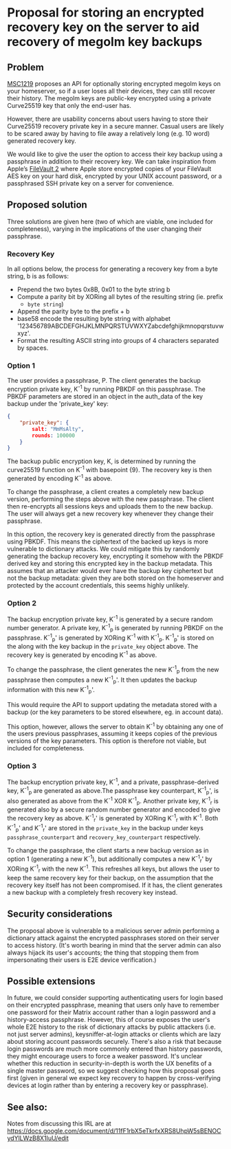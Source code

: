 # Proposal for storing an encrypted recovery key on the server to aid recovery of megolm key backups

## Problem

[MSC1219](https://github.com/matrix-org/matrix-doc/issues/1219) proposes an API
for optionally storing encrypted megolm keys on your homeserver, so if a user
loses all their devices, they can still recover their history.  The megolm keys
are public-key encrypted using a private Curve25519 key that only the end-user
has.

However, there are usability concerns about users having to store their
Curve25519 recovery private key in a secure manner.  Casual users are likely to
be scared away by having to file away a relatively long (e.g. 10 word)
generated recovery key.

We would like to give the user the option to access their key backup using a
passphrase in addition to their recovery key. We can take inspiration from
Apple’s [FileVault 2](https://hal.inria.fr/hal-01460615/document) where Apple
store encrypted copies of your FileVault AES key on your hard disk, encrypted
by your UNIX account password, or a passphrased SSH private key on a server for
convenience.

## Proposed solution

Three solutions are given here (two of which are viable, one included for
completeness), varying in the implications of the user changing their
passphrase.

### Recovery Key

In all options below, the process for generating a recovery key from a byte
string, b is as follows:
 * Prepend the two bytes 0x8B, 0x01 to the byte string b
 * Compute a parity bit by XORing all bytes of the resulting string (ie. prefix
   + `byte string`)
 * Append the parity byte to the prefix + b
 * base58 encode the resulting byte string with alphabet
   '123456789ABCDEFGHJKLMNPQRSTUVWXYZabcdefghijkmnopqrstuvwxyz'.
 * Format the resulting ASCII string into groups of 4 characters separated by
   spaces.

### Option 1

The user provides a passphrase, P. The client generates the backup encryption
private key, K<sup>-1</sup> by running PBKDF on this passphrase. The PBKDF
parameters are stored in an object in the auth_data of the key backup under the
'private_key' key:

```json
{
    "private_key": {
        salt: "MmMsAlty",
        rounds: 100000
    }
}
```

The backup public encryption key, K, is determined by running the curve25519
function on K<sup>-1</sup> with basepoint {9}. The recovery key is then
generated by encoding K<sup>-1</sup> as above.

To change the passphrase, a client creates a completely new backup version,
performing the steps above with the new passphrase. The client then re-encrypts
all sessions keys and uploads them to the new backup. The user will always get
a new recovery key whenever they change their passphrase.

In this option, the recovery key is generated directly from the passphrase
using PBKDF. This means the ciphertext of the backed up keys is more vulnerable
to dictionary attacks. We could mitigate this by randomly generating the backup
recovery key, encrypting it somehow with the PBKDF derived key and storing this
encrypted key in the backup metadata. This assumes that an attacker would ever
have the backup key ciphertext but not the backup metadata: given they are both
stored on the homeserver and protected by the account credentials, this seems
highly unlikely.

### Option 2

The backup encryption private key, K<sup>-1</sup> is generated by a secure
random number generator. A private key, K<sup>-1</sup><sub>p</sub> is generated
by running PBKDF on the passphrase. K<sup>-1</sup><sub>p</sub>' is generated by
XORing K<sup>-1</sup> with K<sup>-1</sup><sub>p</sub>.
K<sup>-1</sup><sub>p</sub>' is stored on the along with the key backup in the
`private_key` object above. The recovery key is generated by encoding
K<sup>-1</sup> as above.

To change the passphrase, the client generates the new
K<sup>-1</sup><sub>p</sub> from the new passphrase then computes a new
K<sup>-1</sup><sub>p</sub>'. It then updates the backup information with this
new K<sup>-1</sup><sub>p</sub>'.

This would require the API to support updating the metadata stored with a
backup (or the key parameters to be stored elsewhere, eg. in account data).

This option, however, allows the server to obtain K<sup>-1</sup> by obtaining
any one of the users previous passphrases, assuming it keeps copies of the
previous versions of the key parameters. This option is therefore not viable,
but included for completeness.

### Option 3

The backup encryption private key, K<sup>-1</sup>, and a private,
passphrase-derived key, K<sup>-1</sup><sub>p</sub> are generated as above.The
passphrase key counterpart, K<sup>-1</sup><sub>p</sub>', is also generated as
above from the K<sup>-1</sup> XOR K<sup>-1</sup><sub>p</sub>. Another private
key, K<sup>-1</sup><sub>r</sub> is generated also by a secure random number
generator and encoded to give the recovery key as above.
K<sup>-1</sup><sub>r</sub>' is generated by XORing K<sup>-1</sup><sub>r</sub>
with K<sup>-1</sup>. Both K<sup>-1</sup><sub>p</sub>' and
K<sup>-1</sup><sub>r</sub>' are stored in the `private_key` in the backup under
keys `passphrase_counterpart` and `recovery_key_counterpart` respectively.

To change the passphrase, the client starts a new backup version as in option 1
(generating a new K<sup>-1</sup>), but additionally computes a new
K<sup>-1</sup><sub>r</sub>' by XORing K<sup>-1</sup><sub>r</sub> with the new
K<sup>-1</sup>. This refreshes all keys, but allows the user to keep the same
recovery key for their backup, on the assumption that the recovery key itself
has not been compromised. If it has, the client generates a new backup with a
completely fresh recovery key instead.

## Security considerations

The proposal above is vulnerable to a malicious server admin performing a
dictionary attack against the encrypted passphrases stored on their server to
access history.  (It's worth bearing in mind that the server admin can also
always hijack its user's accounts; the thing that stopping them from
impersonating their users is E2E device verification.)

## Possible extensions

In future, we could consider supporting authenticating users for login based on
their encrypted passphrase, meaning that users only have to remember one
password for their Matrix account rather than a login password and a
history-access passphrase.  However, this of course exposes the user's whole
E2E history to the risk of dictionary attacks by public attackers (i.e. not
just server admins), keysniffer-at-login attacks or clients which are lazy
about storing account passwords securely.  There's also a risk that because
login passwords are much more commonly entered than history passwords, they
might encourage users to force a weaker password.  It's unclear whether this
reduction in security-in-depth is worth the UX benefits of a single master
password, so we suggest checking how this proposal goes first (given in general
we expect key recovery to happen by cross-verifying devices at login rather
than by entering a recovery key or passphrase).

## See also:

Notes from discussing this IRL are at
https://docs.google.com/document/d/11fF1rbX5eTkrfxXRS8UhpW5sBENOCydYlLWzB8X1IuU/edit
